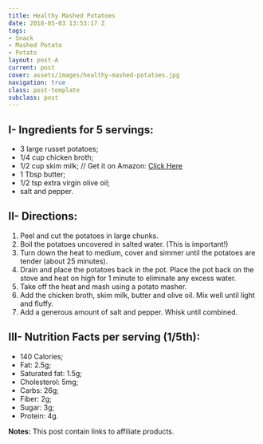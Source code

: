 ```yaml
---
title: Healthy Mashed Potatoes
date: 2018-05-03 13:53:17 Z
tags:
- Snack
- Mashed Potato
- Potato
layout: post-A
current: post
cover: assets/images/healthy-mashed-potatoes.jpg
navigation: true
class: post-template
subclass: post
---
```


## I- Ingredients for 5 servings:

* 3 large russet potatoes;
* 1/4 cup chicken broth;
* 1/2 cup skim milk; // Get it on Amazon: <a href="https://amzn.to/2PQMPQ7">Click Here</a>
* 1 Tbsp butter;
* 1/2 tsp extra virgin olive oil;
* salt and pepper.

## II- Directions:

1. Peel and cut the potatoes in large chunks.
1. Boil the potatoes uncovered in salted water. (This is important!)
1. Turn down the heat to medium, cover and simmer until the potatoes are tender (about 25 minutes).
1. Drain and place the potatoes back in the pot. Place the pot back on the stove and heat on high for 1 minute to eliminate any excess water.
1. Take off the heat and mash using a potato masher.
1. Add the chicken broth, skim milk, butter and olive oil. Mix well until light and fluffy.
1. Add a generous amount of salt and pepper. Whisk until combined.

## III- Nutrition Facts per serving (1/5th):

* 140 Calories;
* Fat: 2.5g;
* Saturated fat: 1.5g;
* Cholesterol: 5mg;
* Carbs: 26g;
* Fiber: 2g;
* Sugar: 3g;
* Protein: 4g.

**Notes:** This post contain links to affiliate products.